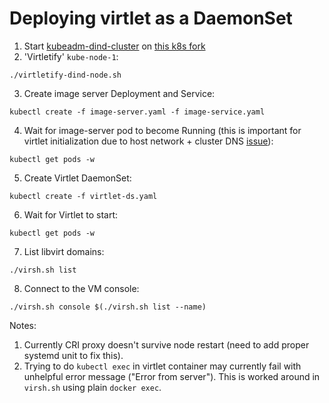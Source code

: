 # Deploying virtlet as a DaemonSet

1. Start [kubeadm-dind-cluster](https://github.com/Mirants/kubeadm-dind-cluster) on [this k8s fork](https://github.com/ivan4th/kubernetes/tree/mixed-container-runtime-mode)
2. 'Virtletify' `kube-node-1`:
```
./virtletify-dind-node.sh
```
3. Create image server Deployment and Service:
```
kubectl create -f image-server.yaml -f image-service.yaml
```
4. Wait for image-server pod to become Running (this is important for virtlet initialization due to host network + cluster DNS [issue](https://github.com/kubernetes/kubernetes/issues/17406)):
```
kubectl get pods -w
```
5. Create Virtlet DaemonSet:
```
kubectl create -f virtlet-ds.yaml
```
6. Wait for Virtlet to start:
```
kubectl get pods -w
```
7. List libvirt domains:
```
./virsh.sh list
```
8. Connect to the VM console:
```
./virsh.sh console $(./virsh.sh list --name)
```

Notes:

1. Currently CRI proxy doesn't survive node restart (need to add proper systemd unit to fix this).
2. Trying to do `kubectl exec` in virtlet container may currently fail with unhelpful error message ("Error from server"). This is worked around in `virsh.sh` using plain `docker exec`.

